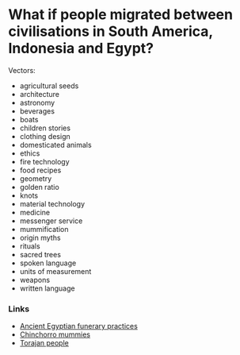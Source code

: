 # What if people migrated between civilisations in South America, Indonesia and Egypt?

Vectors:

- agricultural seeds
- architecture
- astronomy
- beverages
- boats
- children stories
- clothing design
- domesticated animals
- ethics
- fire technology
- food recipes
- geometry
- golden ratio
- knots
- material technology
- medicine
- messenger service
- mummification
- origin myths
- rituals
- sacred trees
- spoken language
- units of measurement
- weapons
- written language

### Links

- [Ancient Egyptian funerary practices](https://en.wikipedia.org/wiki/Ancient_Egyptian_funerary_practices)
- [Chinchorro mummies](https://en.wikipedia.org/wiki/Chinchorro_mummies)
- [Torajan people](https://en.wikipedia.org/wiki/Torajan_people)
